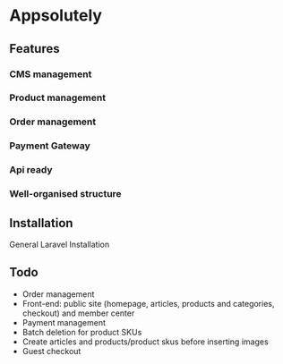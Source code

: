 # Appsolutely

## Features

### CMS management

### Product management

### Order management

### Payment Gateway

### Api ready

### Well-organised structure

## Installation

General Laravel Installation

## Todo
- Order management
- Front-end: public site (homepage, articles, products and categories, checkout) and member center
- Payment management
- Batch deletion for product SKUs
- Create articles and products/product skus before inserting images
- Guest checkout
